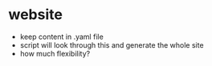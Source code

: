 # website

- keep content in .yaml file
- script will look through this and generate the whole site
- how much flexibility?

